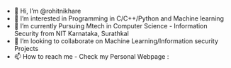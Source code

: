- 👋 Hi, I’m @rohitnikhare
- 👀 I’m interested in Programming in C/C++/Python and Machine learning
- 🌱 I’m currently Pursuing Mtech in Computer Science - Information Security from NIT Karnataka, Surathkal
- 💞️ I’m looking to collaborate on Machine Learning/Information security Projects 
- 📫 How to reach me - Check my Personal Webpage : 

<!---
rohitnikhare/rohitnikhare is a ✨ special ✨ repository because its `README.md` (this file) appears on your GitHub profile.
You can click the Preview link to take a look at your changes.
--->
